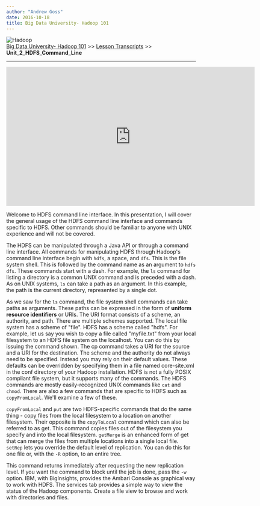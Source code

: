 ```yaml
---
author: "Andrew Goss"
date: 2016-10-18
title: Big Data University- Hadoop 101
---
```

![Hadoop](/img/post/hadoop.png "Hadoop")<br>
<a href="/2016/big-data-university--hadoop-101/">Big Data University- Hadoop 101</a> >> <a href="/page/big_data_university_hadoop_101/lesson_transcripts">Lesson Transcripts</a> >> <b>Unit_2_HDFS_Command_Line</b>
<hr>

<iframe width="660" height="371" src="https://www.youtube.com/embed/Gd1sVPOYzuk" frameborder="0" allowfullscreen></iframe>

Welcome to HDFS command line interface.
In this presentation, I will cover the general usage of the HDFS command line
interface and commands specific to HDFS. Other commands should be familiar to
anyone with UNIX experience and will not be covered.

The HDFS can be manipulated through a Java API or through a command line
interface. All commands for manipulating HDFS through Hadoop's command line
interface begin with `hdfs`, a space, and `dfs`. This is the file system shell. This
is followed by the command name as an argument
to `hdfs dfs`. These commands start with a dash. For example, the `ls` command
for listing a directory is a common UNIX command and is preceded with a dash.
As on UNIX systems, `ls` can take a path as an argument. In this example, the
path is the current directory, represented by a single dot.

As we saw for the `ls` command, the file system shell commands can take paths as arguments.
These paths can be expressed in the form of <b>uniform resource identifiers</b> or URIs. The
URI format consists of a scheme, an authority, and path. There are multiple schemes supported.
The local file system has a scheme of "file". HDFS has
a scheme called "hdfs". For example, let us say you wish to copy a file called "myfile.txt"
from your local filesystem to an HDFS file system on the localhost. You can do this by
issuing the command shown. The cp command takes a URI for the source and a URI for the
destination. The scheme and the authority do not always need to be specified. Instead
you may rely on their default values. These defaults can be overridden by specifying them
in a file named core-site.xml in the conf directory of your Hadoop installation.
HDFS is not a fully POSIX compliant file system,
but it supports many of the commands. The HDFS commands are mostly easily-recognized
UNIX commands like `cat` and `chmod`. There are also a few commands that are specific to HDFS
such as `copyFromLocal`. We'll examine a few of these.

`copyFromLocal` and `put` are two HDFS-specific commands that do the same thing -
copy files from the local filesystem to a location on another filesystem. Their opposite
is the `copyToLocal` command which can also be referred to as get. This command copies
files out of the filesystem you specify and into the local filesystem.
`getMerge` is an enhanced form of get that can merge the files from multiple locations
into a single local file. `setRep` lets you override the default level
of replication. You can do this for one file or, with the `-R` option, to an entire tree.

This command returns immediately after requesting the new replication level. If you want the
command to block until the job is done, pass the `-w` option.
IBM, with BigInsights, provides the Ambari Console as graphical way to work with HDFS.
The services tab provides a simple way to view the status of the Hadoop components.
Create a file view to browse and work with directories and files.
